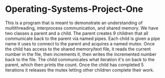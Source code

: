 # Operating-Systems-Project-One


This is a program that is meant to demonstrate an understanding of multithreading, interprocess communication, and shared memory.
We have two classes a parent and a child. The parent creates 9 children that all communicate back to the parent via named pipes.
Each child is given a pipe name it uses to connect to the parent and acquires a named mutex. Once the child has access to the shared memory/text file, 
it reads the current number in the file, then increments it, then writes the incremented number back to the file.
The child communicates what iteration it's on back to the parent, which then prints the count.
Once the child has completed 5 iterations it releases the mutex letting other children complete their work.

